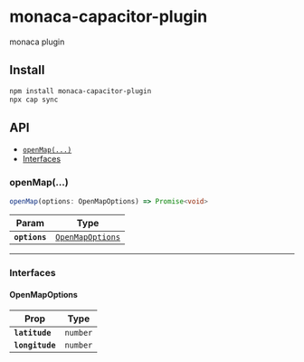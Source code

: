 # monaca-capacitor-plugin

monaca plugin

## Install

```bash
npm install monaca-capacitor-plugin
npx cap sync
```

## API

<docgen-index>

* [`openMap(...)`](#openmap)
* [Interfaces](#interfaces)

</docgen-index>

<docgen-api>
<!--Update the source file JSDoc comments and rerun docgen to update the docs below-->

### openMap(...)

```typescript
openMap(options: OpenMapOptions) => Promise<void>
```

| Param         | Type                                                      |
| ------------- | --------------------------------------------------------- |
| **`options`** | <code><a href="#openmapoptions">OpenMapOptions</a></code> |

--------------------


### Interfaces


#### OpenMapOptions

| Prop            | Type                |
| --------------- | ------------------- |
| **`latitude`**  | <code>number</code> |
| **`longitude`** | <code>number</code> |

</docgen-api>
